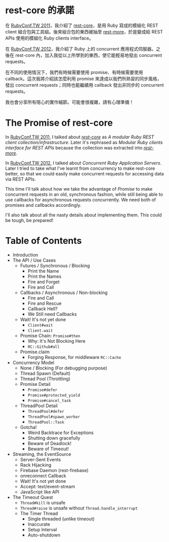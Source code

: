 
# rest-core 的承諾

在 [RubyConf.TW 2011][]，我介紹了 [rest-core][]，是用 Ruby 寫成的模組化 REST
client 組合包與工具組。後來組合包的東西被抽至 [rest-more][]，於是變成給 REST APIs 使用的模組化 Ruby clients interface。

在 [RubyConf.TW 2012][]，我介紹了 Ruby 上的 concurrent 應用程式伺服器。之後在 rest-core 內，加入我從以上所學到的東西，使它能輕易地發出 concurrent requests。

在不同的使用情況下，我們有時候需要使用 promise、有時候需要使用
callback。這次我將介紹該怎麼利用 promise 來達成以我們所熟習的同步風格，發出
concurrent requests；同時也能繼續用 callback 發出非同步的 concurrent requests。

我也會分享所有噁心的實作細節。可能會很複雜，請有心理準備！

# The Promise of rest-core

In [RubyConf.TW 2011][], I talked about *[rest-core][]* as
_A modular Ruby REST client collection/infrastructure_.
Later it's rephrased as _Modular Ruby clients interface for REST APIs_
because the collection was extracted into *[rest-more][]*.

In [RubyConf.TW 2012][], I talked about _Concurrent Ruby Application Servers_.
Later I tried to take what I've learnt from concurrency to make rest-core
better, so that we could easily make concurrent requests for accessing
data via REST APIs.

This time I'll talk about how we take the advantage of *Promise* to make
concurrent requests in an old, synchronous fashion, while still being able to
use callbacks for asynchronous requests concurrently. We need both of promises
and callbacks accordingly.

I'll also talk about all the nasty details about implementing them.
This could be tough, be prepared!

[rest-core]: https://github.com/godfat/rest-core
[rest-more]: https://github.com/godfat/rest-more
[RubyConf.TW 2011]: http://rubyconf.tw/2011/#6
[RubyConf.TW 2012]: http://rubyconf.tw/2012/

# Table of Contents

- Introduction
- The API / Use Cases
  * Futures / Synchronous / Blocking
    - Print the Name
    - Print the Names
    - Fire and Forget
    - Fire and Call
  * Callbacks / Asynchronous / Non-blocking
    - Fire and Call
    - Fire and Rescue
    - Callback Hell?
    - We Still need Callbacks
  * Wait! It's not yet done
    - `Client#wait`
    - `Client.wait`
  * Promise Chain: `Promise#then`
    - Why: It's Not Blocking Here
    - `RC::Github#all`
  * Promise.claim
    - Forging Response, for middleware `RC::Cache`
- Concurrency Model
  * None / Blocking (For debugging purpose)
  * Thread Spawn (Default)
  * Thread Pool (Throttling)
  * Promise Detail
    - `Promise#defer`
    - `Promise#protected_yield`
    - `Promise#cancel_task`
  * ThreadPool Detail
    - `ThreadPool#defer`
    - `ThreadPool#spawn_worker`
    - `ThreadPool::Task`
  * Gotcha!
    - Weird Backtrace for Exceptions
    - Shutting down gracefully
    - Beware of Deadlock!
    - Beware of Timeout!
- Streaming, the EventSource
  * Server-Sent Events
  * Rack Hijacking
  * Firebase Daemon (rest-firebase)
  * onreconnect Callback
  * Wait! It's not yet done
  * Accept: text/event-stream
  * JavaScript like API
- The Timeout Quest
  * `Thread#kill` is unsafe
  * `Thread#raise` is unsafe without `Thread.handle_interrupt`
  * The Timer Thread
    - Single threaded (unlike timeout)
    - Inaccurate
    - Setup Interval
    - Auto-shutdown
